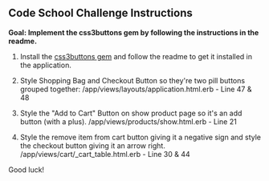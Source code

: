 ## Code School Challenge Instructions ##

**Goal: Implement the css3buttons gem by following the instructions in the readme.**

1. Install the [css3buttons gem](https://github.com/thetron/css3buttons_rails_helpers) and follow the readme to get it installed in the application.

2. Style Shopping Bag and Checkout Button so they're two pill buttons grouped together:
   /app/views/layouts/application.html.erb - Line 47 & 48

3. Style the "Add to Cart" Button on show product page so it's an add button (with a plus).
   /app/views/products/show.html.erb - Line 21

4. Style the remove item from cart button giving it a negative sign and style the checkout button giving it an arrow right.
   /app/views/cart/_cart_table.html.erb - Line 30 & 44

Good luck!